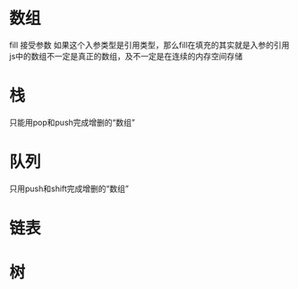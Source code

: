 # 数组

fill 接受参数
如果这个入参类型是引用类型，那么fill在填充的其实就是入参的引用
js中的数组不一定是真正的数组，及不一定是在连续的内存空间存储

# 栈
只能用pop和push完成增删的“数组”

# 队列
只用push和shift完成增删的“数组”

# 链表


# 树